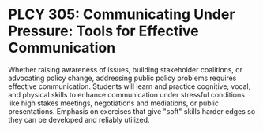 # PLCY 305: Communicating Under Pressure: Tools for Effective Communication

Whether raising awareness of issues, building stakeholder coalitions, or advocating policy change, addressing public policy problems requires effective communication. Students will learn and practice cognitive, vocal, and physical skills to enhance communication under stressful conditions like high stakes meetings, negotiations and mediations, or public presentations. Emphasis on exercises that give "soft" skills harder edges so they can be developed and reliably utilized.